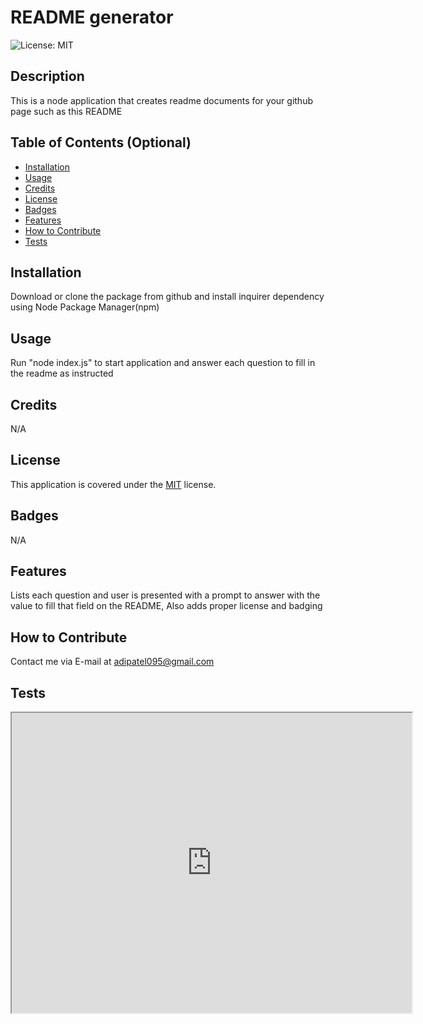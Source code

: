 # README generator

![License: MIT](https://img.shields.io/badge/License-MIT-yellow.svg)


## Description
This is a node application that creates readme documents for your github page such as this README

## Table of Contents (Optional)
- [Installation](#installation)
- [Usage](#usage)
- [Credits](#credits)
- [License](#license)
- [Badges](#badges)
- [Features](#features)
- [How to Contribute](#how-to-contribute)
- [Tests](#tests)

## Installation
Download or clone the package from github and install inquirer dependency using Node Package Manager(npm)

## Usage
Run "node index.js" to start application and answer each question to fill in the readme as instructed

## Credits
N/A

## License
This application is covered under the [MIT](https://opensource.org/licenses/MIT) license.


## Badges
N/A

## Features
Lists each question and user is presented with a prompt to answer with the value to fill that field on the README, Also adds proper license and badging

## How to Contribute
Contact me via E-mail at adipatel095@gmail.com

## Tests
<iframe src="https://drive.google.com/file/d/1S7HEXZLJfZTr4TFaKyKQ6mnvRRwAz4fW/preview" width="640" height="480"></iframe>
